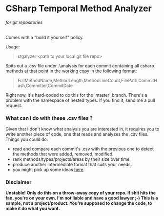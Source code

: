 # CSharp Temporal Method Analyzer #
###### for git repositories ######

Comes with a "build it yourself" policy.

Usage:
> stgalyzer &lt;path to your local git file repo&gt;

Spits out a .csv file under .\analysis for each commit containing all csharp methods at that point in the working copy in the following format:
> FullMethodName,MethodLength,MethodLineCount,FilePath,CommitHash,Committer,CommitDate

Right now, it's hard-coded to do this for the 'master' branch. There's a problem with the namespace of nested types. If you find it, send me a pull request.

### What can I do with these .csv files ? ###
Given that I don't know what analysis you are interested in, it requires you to write another piece of code, one that reads and analyzes the .csv files. Things you could do:

- read and compare each commit's .csv with the previous one to detect the methods that were added, removed, modified. 
- rank methods/types/projects/areas by their size over time.
- produce another intermediate format that suits your needs.
- you might pick up some ideas [here](http://michaelfeathers.typepad.com/michael_feathers_blog/2011/09/temporal-correlation-of-class-changes.html).

### Disclaimer ###
**Unstable! Only do this on a throw-away copy of your repo. If shit hits the fan, you're on your own. I'm not liable and have a good lawyer ;-) This is a sample, not a project/product. You're supposed to change the code, to make it do what you want.**
